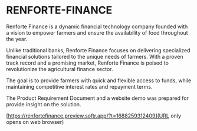 # RENFORTE-FINANCE
Renforte Finance is a dynamic financial technology company founded with a vision to empower farmers and ensure the availability of food throughout the year.

Unlike traditional banks, Renforte Finance focuses on delivering specialized financial solutions tailored to the unique needs of farmers. With a proven track record and a promising market, Renforte Finance is poised to revolutionize the agricultural finance sector. 

The goal is to provide farmers with quick and flexible access to funds, while maintaining competitive interest rates and repayment terms. 

The Product Requirement Document and a website demo was prepared for provide insight on the solution.

[https://renfortefinance.preview.softr.app/?t=1688259312409](URL only opens on web browser)

